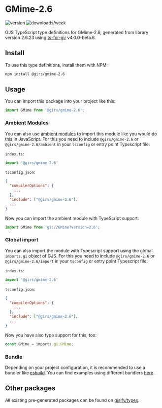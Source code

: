 
# GMime-2.6

![version](https://img.shields.io/npm/v/@girs/gmime-2.6)
![downloads/week](https://img.shields.io/npm/dw/@girs/gmime-2.6)


GJS TypeScript type definitions for GMime-2.6, generated from library version 2.6.23 using [ts-for-gir](https://github.com/gjsify/ts-for-gir) v4.0.0-beta.6.


## Install

To use this type definitions, install them with NPM:
```bash
npm install @girs/gmime-2.6
```

## Usage

You can import this package into your project like this:
```ts
import GMime from '@girs/gmime-2.6';
```

### Ambient Modules

You can also use [ambient modules](https://github.com/gjsify/ts-for-gir/tree/main/packages/cli#ambient-modules) to import this module like you would do this in JavaScript.
For this you need to include `@girs/gmime-2.6` or `@girs/gmime-2.6/ambient` in your `tsconfig` or entry point Typescript file:

`index.ts`:
```ts
import '@girs/gmime-2.6'
```

`tsconfig.json`:
```json
{
  "compilerOptions": {
    ...
  },
  "include": ["@girs/gmime-2.6"],
  ...
}
```

Now you can import the ambient module with TypeScript support: 

```ts
import GMime from 'gi://GMime?version=2.6';
```

### Global import

You can also import the module with Typescript support using the global `imports.gi` object of GJS.
For this you need to include `@girs/gmime-2.6` or `@girs/gmime-2.6/import` in your `tsconfig` or entry point Typescript file:

`index.ts`:
```ts
import '@girs/gmime-2.6'
```

`tsconfig.json`:
```json
{
  "compilerOptions": {
    ...
  },
  "include": ["@girs/gmime-2.6"],
  ...
}
```

Now you have also type support for this, too:

```ts
const GMime = imports.gi.GMime;
```

### Bundle

Depending on your project configuration, it is recommended to use a bundler like [esbuild](https://esbuild.github.io/). You can find examples using different bundlers [here](https://github.com/gjsify/ts-for-gir/tree/main/examples).

## Other packages

All existing pre-generated packages can be found on [gjsify/types](https://github.com/gjsify/types).

